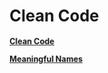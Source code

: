 # Clean Code

[**Clean Code**](https://github.com/npuri1903/Programming-Books/blob/master/Clean-Code/Clean%20Code.md)

[**Meaningful Names**](https://github.com/npuri1903/Programming-Books/blob/master/Clean-Code/Meaningful%20Names.md)

